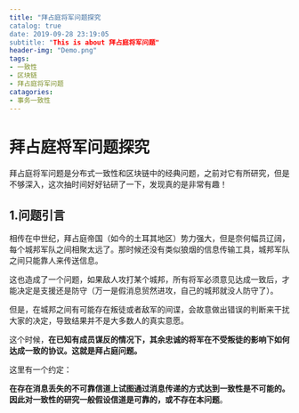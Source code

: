 ```yaml
---
title: "拜占庭将军问题探究
catalog: true
date: 2019-09-28 23:19:05
subtitle: "This is about 拜占庭将军问题"
header-img: "Demo.png"
tags:
- 一致性
- 区块链
- 拜占庭将军问题
catagories:
- 事务一致性
---
```


# 拜占庭将军问题探究

拜占庭将军问题是分布式一致性和区块链中的经典问题，之前对它有所研究，但是不够深入，这次抽时间好好钻研了一下，发现真的是非常有趣！



## 1.问题引言

相传在中世纪，拜占庭帝国（如今的土耳其地区）势力强大，但是奈何幅员辽阔，每个城邦军队之间相聚太远了。那时候还没有类似狼烟的信息传输工具，城邦军队之间只能靠人来传送信息。

这也造成了一个问题，如果敌人攻打某个城邦，所有将军必须意见达成一致后，才能决定是支援还是防守（万一是假消息贸然进攻，自己的城邦就没人防守了）。

但是，在城邦之间有可能存在叛徒或者敌军的间谍，会故意做出错误的判断来干扰大家的决定，导致结果并不是大多数人的真实意愿。

这个时候，**在已知有成员谋反的情况下，其余忠诚的将军在不受叛徒的影响下如何达成一致的协议。这就是拜占庭问题。**



这里有一个约定：

**在存在消息丢失的不可靠信道上试图通过消息传递的方式达到一致性是不可能的。因此对一致性的研究一般假设信道是可靠的，或不存在本问题**。